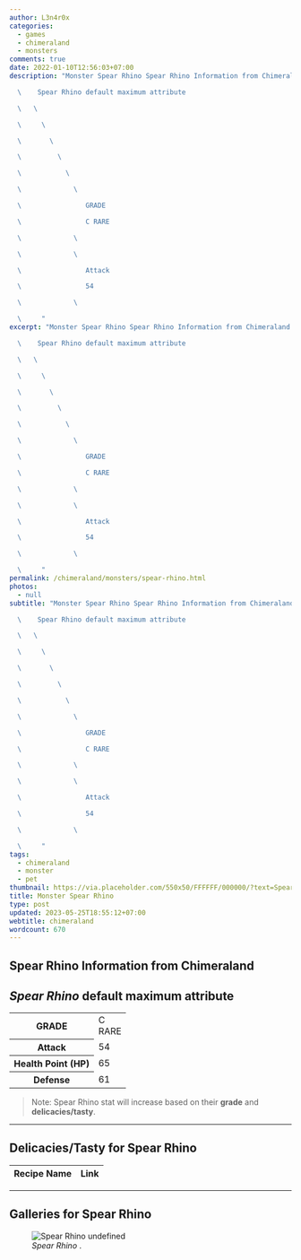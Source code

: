 ```yaml
---
author: L3n4r0x
categories:
  - games
  - chimeraland
  - monsters
comments: true
date: 2022-01-10T12:56:03+07:00
description: "Monster Spear Rhino Spear Rhino Information from Chimeraland

  \    Spear Rhino default maximum attribute

  \   \ 

  \     \ 

  \       \ 

  \         \ 

  \           \ 

  \             \ 

  \                GRADE

  \                C RARE

  \             \ 

  \             \ 

  \                Attack

  \                54

  \             \ 

  \     "
excerpt: "Monster Spear Rhino Spear Rhino Information from Chimeraland

  \    Spear Rhino default maximum attribute

  \   \ 

  \     \ 

  \       \ 

  \         \ 

  \           \ 

  \             \ 

  \                GRADE

  \                C RARE

  \             \ 

  \             \ 

  \                Attack

  \                54

  \             \ 

  \     "
permalink: /chimeraland/monsters/spear-rhino.html
photos:
  - null
subtitle: "Monster Spear Rhino Spear Rhino Information from Chimeraland

  \    Spear Rhino default maximum attribute

  \   \ 

  \     \ 

  \       \ 

  \         \ 

  \           \ 

  \             \ 

  \                GRADE

  \                C RARE

  \             \ 

  \             \ 

  \                Attack

  \                54

  \             \ 

  \     "
tags:
  - chimeraland
  - monster
  - pet
thumbnail: https://via.placeholder.com/550x50/FFFFFF/000000/?text=Spear Rhino
title: Monster Spear Rhino
type: post
updated: 2023-05-25T18:55:12+07:00
webtitle: chimeraland
wordcount: 670
---
```


<link
  rel="stylesheet"
  href="https://rawcdn.githack.com/dimaslanjaka/Web-Manajemen/870a349/css/bootstrap-5-3-0-alpha3-wrapper.css"
/>
<section id="bootstrap-wrapper">
  <div data-bs-theme="dark">
    <h2>Spear Rhino Information from Chimeraland</h2>
    <h2 id="attribute"><i>Spear Rhino</i> default maximum attribute</h2>
    <div class="row">
      <div class="col mb-2">
        <div class="card">
          <div class="card-body">
            <table>
              <tr>
                <th>GRADE</th>
                <td>C <br /><span class="text-primary">RARE</span></td>
              </tr>
              <tr>
                <th>Attack</th>
                <td>54</td>
              </tr>
              <tr>
                <th>Health Point (HP)</th>
                <td>65</td>
              </tr>
              <tr>
                <th>Defense</th>
                <td>61</td>
              </tr>
            </table>
          </div>
        </div>
      </div>
    </div>
    <blockquote class="bd-callout bd-callout-warning">
      Note: Spear Rhino stat will increase based on their <b>grade</b> and
      <b>delicacies/tasty</b>.
    </blockquote>
    <hr />
    <h2 id="delicacies">Delicacies/Tasty for Spear Rhino</h2>
    <div class="card">
      <div class="card-body">
        <div class="table-responsive">
          <table class="table table-striped">
            <thead>
              <tr>
                <th>Recipe Name</th>
                <th>Link</th>
              </tr>
            </thead>
            <tbody></tbody>
          </table>
        </div>
      </div>
    </div>
    <hr />
    <div id="gallery">
      <h2>Galleries for Spear Rhino</h2>
      <div class="row">
        <div class="col-lg-6 col-12">
          <figure>
            <img
              src="https://www.webmanajemen.com/undefined"
              alt="Spear Rhino undefined"
            />
            <figcaption style="word-wrap: break-word">
              <i>Spear Rhino</i> .
            </figcaption>
          </figure>
        </div>
      </div>
    </div>
  </div>
</section>